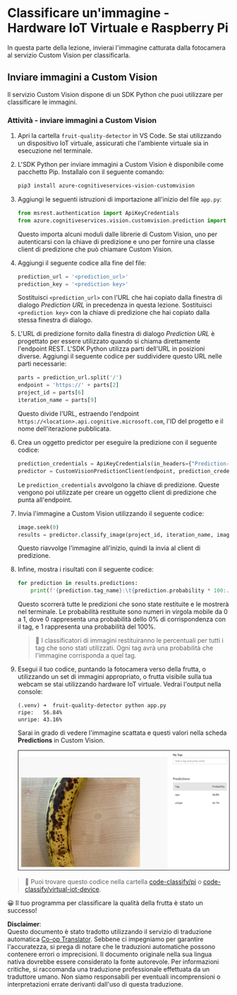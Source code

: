<!--
CO_OP_TRANSLATOR_METADATA:
{
  "original_hash": "e5896207b304ce1abaf065b8acc0cc79",
  "translation_date": "2025-08-25T16:31:28+00:00",
  "source_file": "4-manufacturing/lessons/2-check-fruit-from-device/single-board-computer-classify-image.md",
  "language_code": "it"
}
-->
# Classificare un'immagine - Hardware IoT Virtuale e Raspberry Pi

In questa parte della lezione, invierai l'immagine catturata dalla fotocamera al servizio Custom Vision per classificarla.

## Inviare immagini a Custom Vision

Il servizio Custom Vision dispone di un SDK Python che puoi utilizzare per classificare le immagini.

### Attività - inviare immagini a Custom Vision

1. Apri la cartella `fruit-quality-detector` in VS Code. Se stai utilizzando un dispositivo IoT virtuale, assicurati che l'ambiente virtuale sia in esecuzione nel terminale.

1. L'SDK Python per inviare immagini a Custom Vision è disponibile come pacchetto Pip. Installalo con il seguente comando:

    ```sh
    pip3 install azure-cognitiveservices-vision-customvision
    ```

1. Aggiungi le seguenti istruzioni di importazione all'inizio del file `app.py`:

    ```python
    from msrest.authentication import ApiKeyCredentials
    from azure.cognitiveservices.vision.customvision.prediction import CustomVisionPredictionClient
    ```

    Questo importa alcuni moduli dalle librerie di Custom Vision, uno per autenticarsi con la chiave di predizione e uno per fornire una classe client di predizione che può chiamare Custom Vision.

1. Aggiungi il seguente codice alla fine del file:

    ```python
    prediction_url = '<prediction_url>'
    prediction_key = '<prediction key>'
    ```

    Sostituisci `<prediction_url>` con l'URL che hai copiato dalla finestra di dialogo *Prediction URL* in precedenza in questa lezione. Sostituisci `<prediction key>` con la chiave di predizione che hai copiato dalla stessa finestra di dialogo.

1. L'URL di predizione fornito dalla finestra di dialogo *Prediction URL* è progettato per essere utilizzato quando si chiama direttamente l'endpoint REST. L'SDK Python utilizza parti dell'URL in posizioni diverse. Aggiungi il seguente codice per suddividere questo URL nelle parti necessarie:

    ```python
    parts = prediction_url.split('/')
    endpoint = 'https://' + parts[2]
    project_id = parts[6]
    iteration_name = parts[9]
    ```

    Questo divide l'URL, estraendo l'endpoint `https://<location>.api.cognitive.microsoft.com`, l'ID del progetto e il nome dell'iterazione pubblicata.

1. Crea un oggetto predictor per eseguire la predizione con il seguente codice:

    ```python
    prediction_credentials = ApiKeyCredentials(in_headers={"Prediction-key": prediction_key})
    predictor = CustomVisionPredictionClient(endpoint, prediction_credentials)
    ```

    Le `prediction_credentials` avvolgono la chiave di predizione. Queste vengono poi utilizzate per creare un oggetto client di predizione che punta all'endpoint.

1. Invia l'immagine a Custom Vision utilizzando il seguente codice:

    ```python
    image.seek(0)
    results = predictor.classify_image(project_id, iteration_name, image)
    ```

    Questo riavvolge l'immagine all'inizio, quindi la invia al client di predizione.

1. Infine, mostra i risultati con il seguente codice:

    ```python
    for prediction in results.predictions:
        print(f'{prediction.tag_name}:\t{prediction.probability * 100:.2f}%')
    ```

    Questo scorrerà tutte le predizioni che sono state restituite e le mostrerà nel terminale. Le probabilità restituite sono numeri in virgola mobile da 0 a 1, dove 0 rappresenta una probabilità dello 0% di corrispondenza con il tag, e 1 rappresenta una probabilità del 100%.

    > 💁 I classificatori di immagini restituiranno le percentuali per tutti i tag che sono stati utilizzati. Ogni tag avrà una probabilità che l'immagine corrisponda a quel tag.

1. Esegui il tuo codice, puntando la fotocamera verso della frutta, o utilizzando un set di immagini appropriato, o frutta visibile sulla tua webcam se stai utilizzando hardware IoT virtuale. Vedrai l'output nella console:

    ```output
    (.venv) ➜  fruit-quality-detector python app.py
    ripe:   56.84%
    unripe: 43.16%
    ```

    Sarai in grado di vedere l'immagine scattata e questi valori nella scheda **Predictions** in Custom Vision.

    ![Una banana in Custom Vision predetta come matura al 56,8% e acerba al 43,1%](../../../../../translated_images/custom-vision-banana-prediction.30cdff4e1d72db5d9a0be0193790a47c2b387da034e12dc1314dd57ca2131b59.it.png)

> 💁 Puoi trovare questo codice nella cartella [code-classify/pi](../../../../../4-manufacturing/lessons/2-check-fruit-from-device/code-classify/pi) o [code-classify/virtual-iot-device](../../../../../4-manufacturing/lessons/2-check-fruit-from-device/code-classify/virtual-iot-device).

😀 Il tuo programma per classificare la qualità della frutta è stato un successo!

**Disclaimer**:  
Questo documento è stato tradotto utilizzando il servizio di traduzione automatica [Co-op Translator](https://github.com/Azure/co-op-translator). Sebbene ci impegniamo per garantire l'accuratezza, si prega di notare che le traduzioni automatiche possono contenere errori o imprecisioni. Il documento originale nella sua lingua nativa dovrebbe essere considerato la fonte autorevole. Per informazioni critiche, si raccomanda una traduzione professionale effettuata da un traduttore umano. Non siamo responsabili per eventuali incomprensioni o interpretazioni errate derivanti dall'uso di questa traduzione.